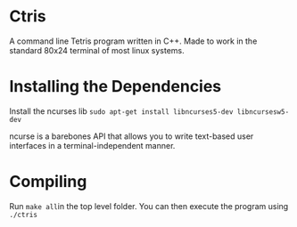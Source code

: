 # Ctris
A command line Tetris program written in C++. Made to work in the standard 80x24 terminal of most linux systems.

# Installing the Dependencies 

Install the ncurses lib
`sudo apt-get install libncurses5-dev libncursesw5-dev`

ncurse is a barebones API that allows you to write text-based user interfaces in a terminal-independent manner.

# Compiling 

Run `make all`in the top level folder. 
You can then execute the program using `./ctris`
